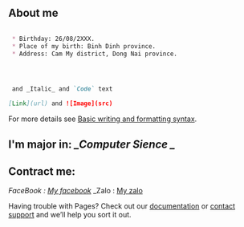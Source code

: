 
## About me

```markdown

 * Birthday: 26/08/2XXX.
 * Place of my birth: Binh Dinh province.
 * Address: Cam My district, Dong Nai province.




 and _Italic_ and `Code` text

[Link](url) and ![Image](src)
```

For more details see [Basic writing and formatting syntax](https://docs.github.com/en/github/writing-on-github/getting-started-with-writing-and-formatting-on-github/basic-writing-and-formatting-syntax).

## I'm major in:   *_Computer Sience _*

## Contract me:
  _FaceBook : [My facebook](https://www.facebook.com/jubao26z/)_
  _Zalo : [My zalo](https://chat.zalo.me)

Having trouble with Pages? Check out our [documentation](https://docs.github.com/categories/github-pages-basics/) or [contact support](https://support.github.com/contact) and we’ll help you sort it out.

